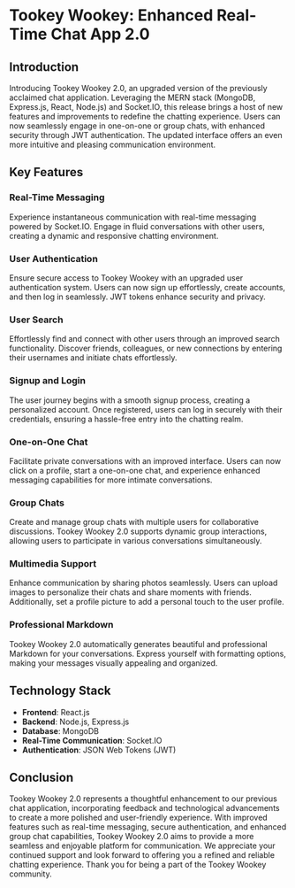 # Tookey Wookey: Enhanced Real-Time Chat App 2.0

## Introduction
Introducing Tookey Wookey 2.0, an upgraded version of the previously acclaimed chat application. Leveraging the MERN stack (MongoDB, Express.js, React, Node.js) and Socket.IO, this release brings a host of new features and improvements to redefine the chatting experience. Users can now seamlessly engage in one-on-one or group chats, with enhanced security through JWT authentication. The updated interface offers an even more intuitive and pleasing communication environment.

## Key Features

### Real-Time Messaging
Experience instantaneous communication with real-time messaging powered by Socket.IO. Engage in fluid conversations with other users, creating a dynamic and responsive chatting environment.

### User Authentication
Ensure secure access to Tookey Wookey with an upgraded user authentication system. Users can now sign up effortlessly, create accounts, and then log in seamlessly. JWT tokens enhance security and privacy.

### User Search
Effortlessly find and connect with other users through an improved search functionality. Discover friends, colleagues, or new connections by entering their usernames and initiate chats effortlessly.

### Signup and Login
The user journey begins with a smooth signup process, creating a personalized account. Once registered, users can log in securely with their credentials, ensuring a hassle-free entry into the chatting realm.

### One-on-One Chat
Facilitate private conversations with an improved interface. Users can now click on a profile, start a one-on-one chat, and experience enhanced messaging capabilities for more intimate conversations.

### Group Chats
Create and manage group chats with multiple users for collaborative discussions. Tookey Wookey 2.0 supports dynamic group interactions, allowing users to participate in various conversations simultaneously.

### Multimedia Support
Enhance communication by sharing photos seamlessly. Users can upload images to personalize their chats and share moments with friends. Additionally, set a profile picture to add a personal touch to the user profile.

### Professional Markdown
Tookey Wookey 2.0 automatically generates beautiful and professional Markdown for your conversations. Express yourself with formatting options, making your messages visually appealing and organized.

## Technology Stack

- **Frontend**: React.js
- **Backend**: Node.js, Express.js
- **Database**: MongoDB
- **Real-Time Communication**: Socket.IO
- **Authentication**: JSON Web Tokens (JWT)

## Conclusion

Tookey Wookey 2.0 represents a thoughtful enhancement to our previous chat application, incorporating  feedback and technological advancements to create a more polished and user-friendly experience. With improved features such as real-time messaging, secure authentication, and enhanced group chat capabilities, Tookey Wookey 2.0 aims to provide a more seamless and enjoyable platform for communication. We appreciate your continued support and look forward to offering you a refined and reliable chatting experience. Thank you for being a part of the Tookey Wookey community.
